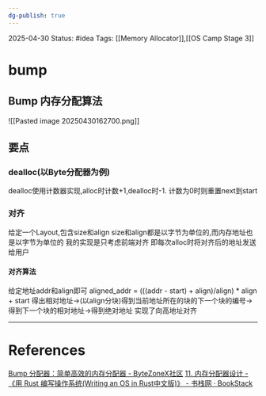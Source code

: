 ```yaml
---
dg-publish: true
---
```

2025-04-30
Status: #idea
Tags: [[Memory Allocator]],[[OS Camp Stage 3]]

# bump
## Bump 内存分配算法
![[Pasted image 20250430162700.png]]
## 要点
### dealloc(以Byte分配器为例)
dealloc使用计数器实现,alloc时计数+1,dealloc时-1.
计数为0时则重置next到start
### 对齐
给定一个Layout,包含size和align
size和align都是以字节为单位的,而内存地址也是以字节为单位的
我的实现是只考虑前端对齐
即每次alloc时将对齐后的地址发送给用户
#### 对齐算法
给定地址addr和align即可
aligned_addr = (((addr - start) + align)/align) * align + start
得出相对地址->(以align分块)得到当前地址所在的块的下一个块的编号->得到下一个块的相对地址->得到绝对地址
实现了向高地址对齐




___

# References
[Bump 分配器：简单高效的内存分配器 - ByteZoneX社区](https://www.bytezonex.com/archives/th-d7RCV.html)
[11. 内存分配器设计 - 《用 Rust 编写操作系统(Writing an OS in Rust中文版)》 - 书栈网 · BookStack](https://www.bookstack.cn/read/writing-an-os-in-rust/11-allocator-designs.md)
